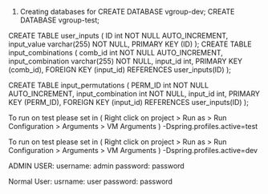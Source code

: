 1. Creating databases for
CREATE DATABASE vgroup-dev;
CREATE DATABASE vgroup-test;


CREATE TABLE user_inputs (
    ID int NOT NULL AUTO_INCREMENT,
    input_value varchar(255) NOT NULL,
    PRIMARY KEY (ID)
);
CREATE TABLE input_combinations (
    comb_id int NOT NULL AUTO_INCREMENT,
    input_combination varchar(255) NOT NULL,
    input_id int,
    PRIMARY KEY (comb_id),
    FOREIGN KEY (input_id) REFERENCES user_inputs(ID)
);

CREATE TABLE input_permutations (
    PERM_ID int NOT NULL AUTO_INCREMENT,
    input_combination int NOT NULL,
    input_id int,
    PRIMARY KEY (PERM_ID),
    FOREIGN KEY (input_id) REFERENCES user_inputs(ID)
);

To run on test please set in  ( Right click on project > Run as > Run Configuration > Arguments > VM Arguments )
-Dspring.profiles.active=test

To run on test please set in  ( Right click on project > Run as > Run Configuration > Arguments > VM Arguments )
-Dspring.profiles.active=dev

ADMIN USER: 
username: admin
password: password

Normal User: 
usrname: user
password: password
